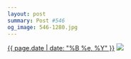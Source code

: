 ```yaml
---
layout: post
summary: Post #546
og_image: 546-1280.jpg
---
```


<p>
  <time><a href="/546">{{ page.date | date: "%B %e, %Y" }}</a></time>
  <a href="/546"><img src="{{ site.assets_url }}/546-640.jpg" srcset="{{ site.assets_url }}/546-320.jpg 320w, {{ site.assets_url }}/546-640.jpg 640w, {{ site.assets_url }}/546-960.jpg 960w, {{ site.assets_url }}/546-1280.jpg 1280w" sizes="(min-width: 700px) 50vw, calc(100vw - 2rem)" /></a>
</p>

